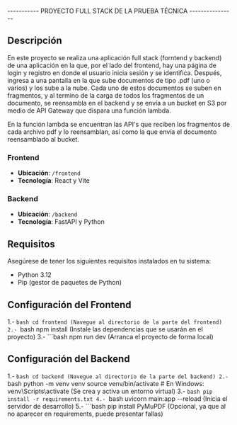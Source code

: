 
-----------     PROYECTO FULL STACK DE LA PRUEBA TÉCNICA ----------------


##  Descripción

En este proyecto se realiza una aplicación full stack (forntend y backend) de una aplicación en la que, por el lado del frontend, hay una página de login y registro en donde el usuario inicia sesión y se identifica. Después, ingresa a una pantalla en la que sube documentos de tipo .pdf (uno o varios) y los sube a la nube. 
Cada uno de estos documentos se suben en fragmentos, y al termino de la carga de todos los fragmentos de un documento, se reensambla en el backend y se envía a un bucket en S3 por medio de API Gateway que dispara una función lambda.

En la función lambda se encuentran las API's que reciben los fragmentos de cada archivo pdf y lo reensamblan, así como la que envía el documento reensamblado al bucket.

### Frontend
- **Ubicación**: `/frontend`
- **Tecnología**: React y Vite

### Backend
- **Ubicación**: `/backend`
- **Tecnología**: FastAPI y Python

## Requisitos

Asegúrese de tener los siguientes requisitos instalados en tu sistema:

- Python 3.12
- Pip (gestor de paquetes de Python)

## Configuración del Frontend

1.- ```bash
    cd frontend (Navegue al directorio de la parte del frontend)
2.- ```bash
    npm install (Instale las dependencias que se usarán en el proyecto)
3.- ```bash
    npm run dev (Arranca el proyecto de forma local)


## Configuración del Backend

1.- ```bash
    cd backend (Navegue al directorio de la parte del backend)
2.- ```bash
    python -m venv venv
    source venv/bin/activate  # En Windows: venv\Scripts\activate
    (Se crea y activa un entorno virtual)
3.- ```bash
    pip install -r requirements.txt
4.- ```bash
    uvicorn main:app --reload (Inicia el servidor de desarrollo)
5.- ```bash
    pip install PyMuPDF
    (Opcional, ya que al no aparecer en requirements, puede presentar fallas)


